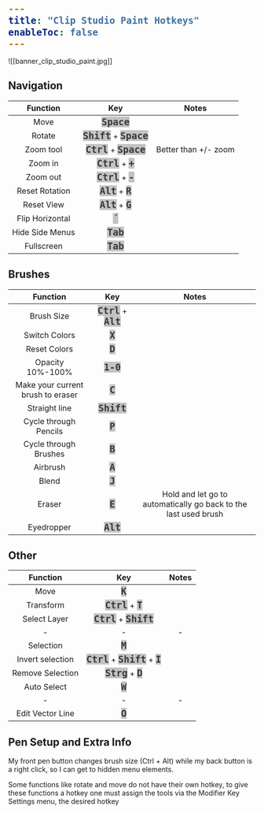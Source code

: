 ```yaml
---
title: "Clip Studio Paint Hotkeys"
enableToc: false
---
```

<style>
code { color: #383838; background: #C3C3C4; font-size: 19px; font-weight: bold; font-family: Consolas, monospace, monaco; }
@media screen and (max-width: 700px) {
table { margin-left: auto; margin-right: auto; }
h2, h3 { text-align: center; }
}
</style>
![[banner_clip_studio_paint.jpg]]

## Navigation

|    Function     |            Key            |        Notes         |
| :-------------: | :-----------------------: | :------------------: |
|      Move       |        **`Space`**        |
|     Rotate      | **`Shift`** + **`Space`** |
|    Zoom tool    | **`Ctrl`** + **`Space`**  | Better than +/- zoom |
|     Zoom in     |   **`Ctrl`** + **`+`**    |
|    Zoom out     |   **`Ctrl`** + **`-`**    |
| Reset Rotation  |    **`Alt`** + **`R`**    |
|   Reset View    |    **`Alt`** + **`G`**    |
| Flip Horizontal |          **`´`**          |
| Hide Side Menus |         **`Tab`**         |
|   Fullscreen    |         **`Tab`**         |

## Brushes

|             Function              |          Key           |                              Notes                              |
| :-------------------------------: | :--------------------: | :-------------------------------------------------------------: |
|            Brush Size             | **`Ctrl`** + **`Alt`** |                                                                 |
|           Switch Colors           |        **`X`**         |                                                                 |
|           Reset Colors            |          `D`           |                                                                 |
|         Opacity 10%-100%          |       **`1-0`**        |                                                                 |
| Make your current brush to eraser |        **`C`**         |                                                                 |
|           Straight line           |      **`Shift`**       |                                                                 |
|       Cycle through Pencils       |        **`P`**         |                                                                 |
|       Cycle through Brushes       |        **`B`**         |                                                                 |
|             Airbrush              |        **`A`**         |                                                                 |
|               Blend               |        **`J`**         |                                                                 |
|              Eraser               |        **`E`**         | Hold and let go to automatically go back to the last used brush |
|            Eyedropper             |       **`Alt`**        |                                                                 |

## Other

|     Function     |                Key                 | Notes |
| :--------------: | :--------------------------------: | :---: |
|       Move       |              **`K`**               |
|    Transform     |        **`Ctrl`** + **`T`**        |
|   Select Layer   |      **`Ctrl`** + **`Shift`**      |
|        -         |                 -                  |   -   |
|    Selection     |              **`M`**               |
| Invert selection | **`Ctrl`** + **`Shift`** + **`I`** |
| Remove Selection |        **`Strg`** + **`D`**        |
|   Auto Select    |              **`W`**               |
|        -         |                 -                  |   -   |
| Edit Vector Line |              **`O`**               |

## Pen Setup and Extra Info

My front pen button changes brush size (Ctrl + Alt) while my back button is a right click, so I can get to hidden menu elements.

Some functions like rotate and move do not have their own hotkey, to give these functions a hotkey one must assign the tools via the Modifier Key Settings menu, the desired hotkey
